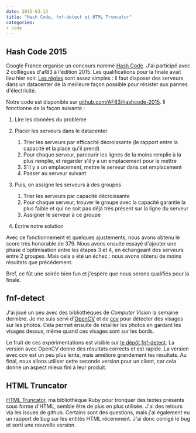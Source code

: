 ```yaml
---
date: 2015-03-13
title: "Hash Code, fnf-detect et HTML Truncator"
categories:
- code
---
```


## Hash Code 2015

Google France organise un concours nommé [Hash
Code](https://sites.google.com/site/hashcode2015/home). J'ai participé avec 2
colllègues d'af83 à l'édition 2015. Les qualifications pour la finale avait
lieu hier soir. [Les
règles](https://docs.google.com/a/google.com/file/d/0B8xe9y1rGAQXRXZjSXl6THBDZXc/view?sle=true)
sont assez simples : il faut disposer des serveurs dans un datacenter de la
meilleure façon possible pour résister aux pannes d'électricité.

Notre code est disponible sur
[github.com/AF83/hashcode-2015](https://github.com/AF83/hashcode-2015). Il
fonctionne de la façon suivante :

1. Lire les données du problème

2. Placer les serveurs dans le datacenter
   1. Trier les serveurs par efficacité décroissante (le rapport entre la
      capacité et la place qu'il prend)
   2. Pour chaque serveur, parcourir les lignes de la moins remplie à la plus
      remplie, et regarder s'il y a un emplacement pour le mettre
   3. S'il y a un emplacement, mettre le serveur dans cet emplacement
   4. Passer au serveur suivant

3. Puis, on assigne les serveurs à des groupes
   1. Trier les serveurs par capacité décroissante
   2. Pour chaque serveur, trouver le groupe avec la capacité garantie la plus
      faible et qui ne soit pas déjà très présent sur la ligne du serveur
   3. Assigner le serveur à ce groupe

4. Écrire notre solution

Avec ce fonctionnement et quelques ajustements, nous avons obtenu le score
très honorable de 379. Nous avons ensuite essayé d'ajouter une phase
d'optimisation entre les étapes 3 et 4, en échangeant des serveurs entre 2
groupes. Mais cela a été un échec : nous avons obtenu de moins résultats que
précédement.

Bref, ce fût une soirée bien fun et j'espère que nous serons qualifiés pour la
finale.


## fnf-detect

J'ai joué un peu avec des bibliothèques de _Computer Vision_ la semaine
dernière. Je me suis servi d'[OpenCV](http://opencv.org/) et de
[ccv](http://libccv.org/) pour détecter des visages sur les photos. Cela
permet ensuite de retailler les photos en gardant les visages dessus, même
quand ces visages sont sur les bords.

Le fruit de ces expérimentations est visible sur [le dépôt
fnf-detect](https://github.com/AF83/fnf-detect). La version avec OpenCV donne
des résultats corrects et est rapide. La version avec ccv est un peu plus
lente, mais améliore grandement les résultats. Au final, nous allons utiliser
cette seconde version pour un client, car cela donne un aspect mieux fini à
leur produit.


## HTML Truncator

[HTML Truncator](https://github.com/nono/HTML-Truncator), ma bibliothèque Ruby
pour tronquer des textes présents sous forme d'HTML, semble être de plus en
plus utilisée. J'ai des retours via les issues de github. Certains sont des
questions, mais j'ai également eu un rapport de bug sur les entités HTML
récemment. J'ai donc corrigé le bug et sorti une nouvelle version.
